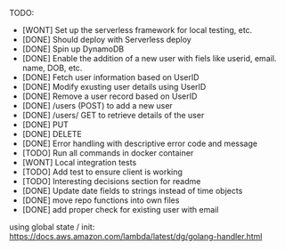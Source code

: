 TODO:
- [WONT] Set up the serverless framework for local testing, etc.
- [DONE] Should deploy with Serverless deploy
- [DONE] Spin up DynamoDB
- [DONE] Enable the addition of a new user with fiels like userid, email. name, DOB, etc.
- [DONE] Fetch user information based on UserID
- [DONE] Modify exusting user details using UserID
- [DONE] Remove a user record based on UserID
- [DONE] /users (POST) to add a new user
- [DONE] /users/ GET to retrieve details of the user
- [DONE] PUT
- [DONE] DELETE
- [DONE] Error handling with descriptive error code and message
- [TODO] Run all commands in docker container
- [WONT] Local integration tests
- [TODO] Add test to ensure client is working
- [TODO] Interesting decisions section for readme
- [DONE] Update date fields to strings instead of time objects
- [DONE] move repo functions into own files
- [DONE] add proper check for existing user with email

using global state / init: https://docs.aws.amazon.com/lambda/latest/dg/golang-handler.html

